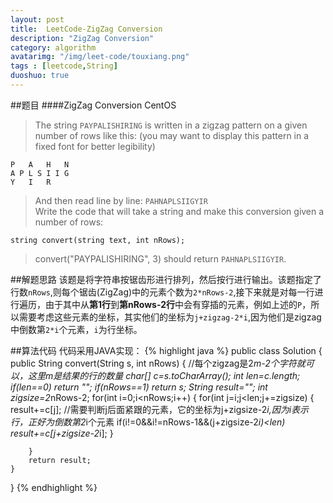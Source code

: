 ```yaml
---
layout: post
title:  LeetCode-ZigZag Conversion
description: "ZigZag Conversion"
category: algorithm
avatarimg: "/img/leet-code/touxiang.png"
tags : [leetcode,String]
duoshuo: true
---
```

##题目
####ZigZag Conversion CentOS

>The string `PAYPALISHIRING` is written in a zigzag pattern on a given number of rows like this: (you may want to display this pattern in a fixed font for better legibility)  
 
	P   A   H   N  
	A P L S I I G  
	Y   I   R    

>And then read line by line: `PAHNAPLSIIGYIR`  
>Write the code that will take a string and make this conversion given a number of rows:

	string convert(string text, int nRows);

>convert("PAYPALISHIRING", 3) should return `PAHNAPLSIIGYIR`.

<!-- more -->
##解题思路
该题是将字符串按锯齿形进行排列，然后按行进行输出。该题指定了行数`nRows`,则每个锯齿(ZigZag)中的元素个数为`2*nRows-2`,接下来就是对每一行进行遍历，由于其中从**第1行**到**第nRows-2行**中会有穿插的元素，例如上述的`P`，所以需要考虑这些元素的坐标，其实他们的坐标为`j+zigzag-2*i`,因为他们是zigzag中倒数第`2*i`个元素，`i`为行坐标。

##算法代码
代码采用JAVA实现：
{% highlight java %}
public class Solution {
    public String convert(String s, int nRows) {
        //每个zigzag是2*m-2个字符就可以，这里m是结果的行的数量
        char[] c=s.toCharArray();
        int len=c.length;
        if(len==0)
            return "";
        if(nRows==1)
            return s;
        String result="";
        int zigsize=2*nRows-2;
        for(int i=0;i<nRows;i++)
        {
          for(int j=i;j<len;j+=zigsize)
          {
              result+=c[j];
              //需要判断j后面紧跟的元素，它的坐标为j+zigsize-2*i,因为i表示行，正好为倒数第2*i个元素
              if(i!=0&&i!=nRows-1&&(j+zigsize-2*i)<len)
                    result+=c[j+zigsize-2*i];
          }
          
        }
        return result;       
    }
}
{% endhighlight %}

